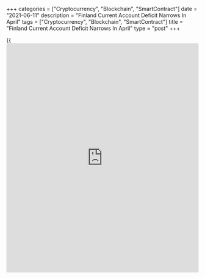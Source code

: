 +++
categories = ["Cryptocurrency", "Blockchain", "SmartContract"]
date = "2021-06-11"
description = "Finland Current Account Deficit Narrows In April"
tags = ["Cryptocurrency", "Blockchain", "SmartContract"]
title = "Finland Current Account Deficit Narrows In April"
type = "post"
+++

{{<iframe id="large-banner" src="https://www.bounty.group/#slide=17.0" width="100%" height="600" scrolling="no" style="border: 0px solid rgb(216, 221, 230); border-radius: 3px;">}}

Finland's current account deficit narrowed in April, data from
Statistics Finland showed on Friday.

The current account deficit decreased to EUR 644 million in April from
EUR 748 million in March.

The balance of goods trade showed a surplus of EUR 128 million versus
EUR 163 million in the previous month.

The services trade deficit decreased to EUR 157 million in April from
EUR 434 million in the previous month.

The primary income account showed a deficit of EUR 361 million, while
the secondary income account logged a shortfall of EUR 254 million.

On a 12-month moving average basis, the current account surplus was EUR
1.6 billion.

For comments and feedback [contact](https://www.playgroundfx.com/contact/): editorial@rtt[news](https://www.letsplayfx.com/blog/forex-news-website/).com

[Economic News][1]

 **What parts of the world are seeing the best (and worst) economic
performances lately? Click[here][2] to check out our [Econ Scorecard][2]
and find out! See up-to-the-moment [ranking](https://www.playgroundfx.com/blog/crypto-exchange-ranking/)s for the best and worst
performers in [GDP][3], [unemployment rate][4], [inflation][5] and much
more.**

   1. www.rtt[news](https://www.letsplayfx.com/blog/forex-news-website/).com/Content/EconomicNews.aspx
   2. www.rtt[news](https://www.letsplayfx.com/blog/forex-news-website/).com/economic-scorecard/world-rank/retail-sales/highest-performance.aspx
   3. www.rtt[news](https://www.letsplayfx.com/blog/forex-news-website/).com/economic-scorecard/world-rank/GDP/highest-performance.aspx
   4. www.rtt[news](https://www.letsplayfx.com/blog/forex-news-website/).com/economic-scorecard/world-rank/unemployment-rate/lowest-performance.aspx
   5. www.rtt[news](https://www.letsplayfx.com/blog/forex-news-website/).com/economic-scorecard/world-rank/CPI/highest-performance.aspx